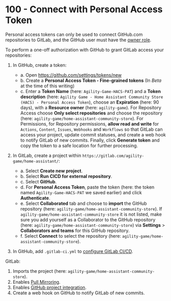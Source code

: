 # 100 - Connect with Personal Access Token

Personal access tokens can only be used to connect GitHub.com repositories to GitLab, and the GitHub user must have the [owner role](https://docs.github.com/en/get-started/learning-about-github/access-permissions-on-github).

To perform a one-off authorization with GitHub to grant GitLab access your repositories:

1. In GitHub, create a token:
   - a. Open https://github.com/settings/tokens/new
   - b. Create a **Personal Access Token - Fine-grained tokens** (In *Beta* at the time of this writing)
   - c. Enter a **Token Name** (here: ```Agility-Game-HACS-PAT```) and a **Token description** (here: ```Agility Game - Home Assistant Community Store (HACS) - Personal Access Token```), choose an **Expiration** (here: 90 days), with a **Resource owner** (here: ```agility-game```). For Repository Access choose **Only select repositories** and choose the repository (here: ```agility-game/home-assistant-community-store```). For Permissions, for Repository permissions, **allow read and write** for ```Actions```, ```Content```, ```Issues```, ```Webhooks``` and ```Workflows``` so that GitLab can access your project, update commit statuses, and create a web hook to notify GitLab of new commits. Finally, click **Generate token** and copy the token to a safe location for further processing.

2. In GitLab, create a project within ```https://gitlab.com/agility-game/home-assistant/```:
   - a. Select **Create new project**.
   - b. Select **Run CICD for external repository**.
   - c. Select **GitHub**.
   - d. For **Personal Access Token**, paste the token (here: the token named ```Agility-Game-HACS-PAT``` we saved earlier) and click **Authenticate**.
   - e. Select **Collaborated** tab and choose to **import** the GitHub repository (here: ```agility-game/home-assistant-community-store```). If ```agility-game/home-assistant-community-store``` it is not listed, make sure you add yourself as a Collaborator to the GitHub repository (here: ```agility-game/home-assistant-community-store```) via **Settings** > **Collaborators and teams** for this GitHub repository.
   - f. Select **Connect** to select the repository (here: ```agility-game/home-assistant-community-store```).

4. In GitHub, add ```.gitlab-ci.yml``` to [configure GitLab CI/CD](https://docs.gitlab.com/ee/ci/quick_start/index.html).

GitLab:

1. Imports the project (here: ```agility-game/home-assistant-community-store```).
2. Enables [Pull Mirroring](https://docs.gitlab.com/ee/user/project/repository/mirror/pull.html).
3. Enables [GitHub project integration](https://docs.gitlab.com/ee/user/project/integrations/github.html).
4. Create a web hook on GitHub to notify GitLab of new commits.
